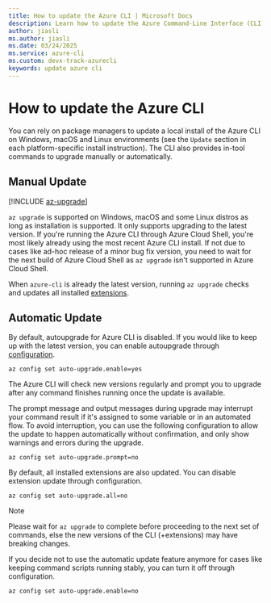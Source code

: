 ```yaml
---
title: How to update the Azure CLI | Microsoft Docs
description: Learn how to update the Azure Command-Line Interface (CLI) by performing a manual update or enabling autoupgrade for the CLI.
author: jiasli
ms.author: jiasli
ms.date: 03/24/2025
ms.service: azure-cli
ms.custom: devx-track-azurecli
keywords: update azure cli
---
```


# How to update the Azure CLI

You can rely on package managers to update a local install of the Azure CLI on Windows, macOS and Linux environments (see the `Update` section in each platform-specific install instruction). The CLI also provides in-tool commands to upgrade manually or automatically.

## Manual Update
[!INCLUDE [az-upgrade](includes/az-upgrade.md)]

`az upgrade` is supported on Windows, macOS and some Linux distros as long as installation is supported. It only supports upgrading to the latest version. If you're running the Azure CLI through Azure Cloud Shell, you're most likely already using the most recent Azure CLI install. If not due to cases like ad-hoc release of a minor bug fix version, you need to wait for the next build of Azure Cloud Shell as `az upgrade` isn't supported in Azure Cloud Shell.

When `azure-cli` is already the latest version, running `az upgrade` checks and updates all installed [extensions](azure-cli-extensions-overview.md).

## Automatic Update

By default, autoupgrade for Azure CLI is disabled. If you would like to keep up with the latest version, you can enable autoupgrade through [configuration](../../docs-ref-autogen/Latest-version/latest/config.yml).

```azurecli
az config set auto-upgrade.enable=yes
```

The Azure CLI will check new versions regularly and prompt you to upgrade after any command finishes running once the update is available.

The prompt message and output messages during upgrade may interrupt your command result if it's assigned to some variable or in an automated flow. To avoid interruption, you can use the following configuration to allow the update to happen automatically without confirmation, and only show warnings and errors during the upgrade.

```azurecli
az config set auto-upgrade.prompt=no
```

By default, all installed extensions are also updated. You can disable extension update through configuration.

```azurecli
az config set auto-upgrade.all=no
```

> [!NOTE]
> Please wait for `az upgrade` to complete before proceeding to the next set of commands, else the new versions of the CLI (+extensions) may have breaking changes.

If you decide not to use the automatic update feature anymore for cases like keeping command scripts running stably, you can turn it off through configuration.
```azurecli
az config set auto-upgrade.enable=no
```